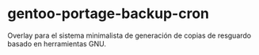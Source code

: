 # gentoo-portage-backup-cron
Overlay para el sistema minimalista de generación de copias de resguardo basado en herramientas GNU.
